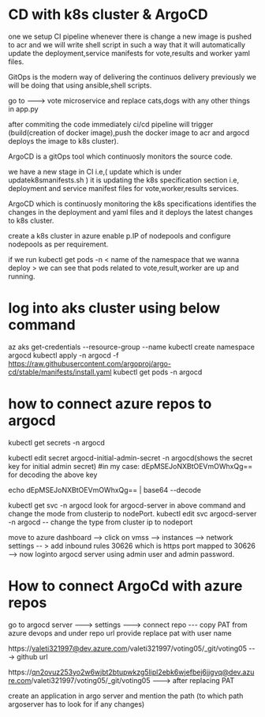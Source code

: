 # CD with  k8s cluster & ArgoCD

one we setup CI pipeline whenever there is change a  new image is pushed to acr and we will write shell script in such a way that
it will automatically update the deployment,service manifests for vote,results and worker yaml files.

GitOps is the modern way of delivering the continuos delivery previously we will be doing that using ansible,shell scripts.

go to ---> vote microservice and replace cats,dogs with any other things in app.py 

after commiting the code immediately ci/cd pipeline will trigger (build(creation of docker image),push the docker image to acr and argocd deploys the image to k8s cluster).


ArgoCD is a gitOps tool which continuosly monitors the source code.

we have a new stage in CI i.e,( update which is under updatek8smanifests.sh  ) it is updating the k8s specification section i.e, deployment and service manifest files for vote,worker,results services.

ArgoCD which is continuosly monitoring the k8s specifications identifies the changes in the deployment and yaml files and it deploys the latest changes to k8s cluster.

create a k8s cluster in azure enable p.IP of nodepools and configure nodepools as per requirement.


if we run kubectl get pods -n < name of the namespace that we wanna deploy > we can see that pods related to vote,result,worker are up and running.


# log into aks cluster using below command
 az aks get-credentials --resource-group <name of rg where we created k8s cluster> --name <name of the cluster we created in azure>
kubectl create namespace argocd
kubectl apply -n argocd -f https://raw.githubusercontent.com/argoproj/argo-cd/stable/manifests/install.yaml
kubectl get pods -n argocd

# how to connect azure repos to argocd

kubectl get secrets -n argocd

kubectl edit secret argocd-initial-admin-secret -n argocd(shows the secret key for initial admin secret) #in my case: dEpMSEJoNXBtOEVmOWhxQg==
for decoding the above key

echo dEpMSEJoNXBtOEVmOWhxQg== | base64 --decode 

kubectl get svc -n argocd
look for argocd-server in above command and change the mode from clusterip to nodePort.
kubectl edit svc argocd-server -n argocd -- change the type from  cluster ip to nodeport


move to azure dashboard --> click on vmss --> instances --> network settings -- > add inbound rules 30626 which is https port mapped to 30626 --> now loginto argocd server using admin user and admin password.

# How to connect ArgoCd with azure repos

go to argocd server ---> settings ---> connect repo --- copy PAT from azure devops and under repo url provide replace pat with user name

https://valeti321997@dev.azure.com/valeti321997/voting05/_git/voting05  ---> github url

https://qn2ovuz253yo2w6wjbt2btupwkzg5lipl2ebk6wjefbej6jjgvq@dev.azure.com/valeti321997/voting05/_git/voting05 ---> after replacing PAT

create an application in argo server and mention the path (to which path argoserver has to look for if any changes)






